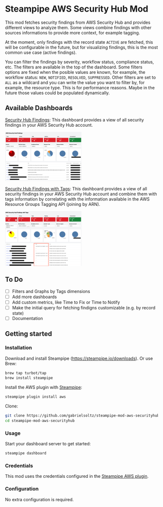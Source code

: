 # Steampipe AWS Security Hub Mod

This mod fetches security findings from AWS Security Hub and provides different views to analyze them. Some views combine findings with other sources informations to provide more context, for example tagging.

At the moment, only findings with the record state `ACTIVE` are fetched, this will be configurable in the future, but for visualizing findings, this is the most common use case (active findings).

You can filter the findings by severity, workflow status, compliance status, etc. The filters are available in the top of the dashboard. Some filters options are fixed when the posible values are known, for example, the workflow status: `NEW`, `NOTIFIED`, `RESOLVED`, `SUPPRESSED`. Other filters are set to `ALL` as a wildcard and you can write the value you want to filter by, for example, the resource type. This is for performance reasons. Maybe in the future those values could be populated dynamically.

## Available Dashboards

[Security Hub Findings](dashboards/securityhub_findings.sp): This dashboard provides a view of all security findings in your AWS Security Hub account.

<img src="docs/securityhub_findings.png" width="50%" type="thumbnail"/>

[Security Hub Findings with Tags](dashboards/securityhub_findings_with_tags.sp): This dashboard provides a view of all security findings in your AWS Security Hub account and combine them with tags information by correlating with the information available in the AWS Resource Groups Tagging API (joining by ARN).

<img src="docs/securityhub_findings_with_tags.png" width="50%" type="thumbnail"/>

## To Do

- [ ] Filters and Graphs by Tags dimensions
- [ ] Add more dashboards
- [ ] Add custom metrics, like Time to Fix or Time to Notify
- [ ] Make the initial query for fetching findigns customizable (e.g. by record state)
- [ ] Documentation

## Getting started

### Installation

Download and install Steampipe (https://steampipe.io/downloads). Or use Brew:

```sh
brew tap turbot/tap
brew install steampipe
```

Install the AWS plugin with [Steampipe](https://steampipe.io):

```sh
steampipe plugin install aws
```

Clone:

```sh
git clone https://github.com/gabrielsoltz/steampipe-mod-aws-securityhub
cd steampipe-mod-aws-securityhub
```

### Usage

Start your dashboard server to get started:

```sh
steampipe dashboard
```

### Credentials

This mod uses the credentials configured in the [Steampipe AWS plugin](https://hub.steampipe.io/plugins/turbot/aws).

### Configuration

No extra configuration is required.
